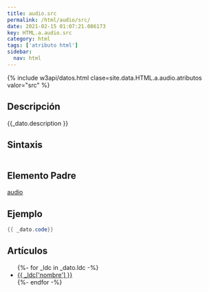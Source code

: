 ```yaml
---
title: audio.src
permalink: /html/audio/src/
date: 2021-02-15 01:07:21.086173
key: HTML.a.audio.src
category: html
tags: ['atributo html']
sidebar: 
  nav: html
---
```


{% include w3api/datos.html clase=site.data.HTML.a.audio.atributos valor="src" %}

## Descripción
{{_dato.description }}

## Sintaxis
~~~html
~~~

## Elemento Padre
[audio](/html/audio/)

## Ejemplo
~~~java
{{ _dato.code}}
~~~

## Artículos
<ul>
{%- for _ldc in _dato.ldc -%}
   <li>
       <a href="{{_ldc['url'] }}">{{ _ldc['nombre'] }}</a>
   </li>
{%- endfor -%}
</ul>
